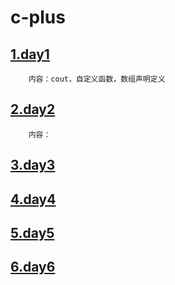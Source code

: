 # c-plus

## [1.day1](./learning/day1)
```
	内容：cout，自定义函数，数组声明定义
```

## [2.day2](./learning/day2)
```
	内容：
```


## [3.day3](./learning/day3)

## [4.day4](./learning/day4)

## [5.day5](./learning/day5)

## [6.day6](./learning/day6)